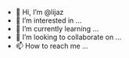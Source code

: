 - 👋 Hi, I’m @lijaz
- 👀 I’m interested in ...
- 🌱 I’m currently learning ...
- 💞️ I’m looking to collaborate on ...
- 📫 How to reach me ...

<!---
lijaz/lijaz is a ✨ special ✨ repository because its `README.md` (this file) appears on your GitHub profile.
You can click the Preview link to take a look at your changes.
--->
